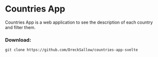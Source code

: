 # Countries App

Countries App is a web application to see the description of each country and filter them.


### Download:

```
git clone https://github.com/DreckSallow/countries-app-svelte   
```
